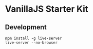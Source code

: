 # VanillaJS Starter Kit

## Development

```
npm install -g live-server
live-server --no-browser
```


